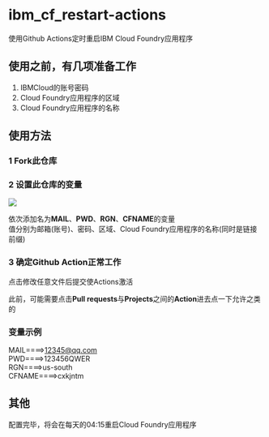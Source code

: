# ibm_cf_restart-actions
使用Github Actions定时重启IBM Cloud Foundry应用程序

## 使用之前，有几项准备工作
1. IBMCloud的账号密码
2. Cloud Foundry应用程序的区域
3. Cloud Foundry应用程序的名称

## 使用方法

### 1 Fork此仓库

### 2 设置此仓库的变量

![](http://tu.yaohuo.me/imgs/2020/06/750d9a9a867979ce.png)

依次添加名为**MAIL**、**PWD**、**RGN**、**CFNAME**的变量  
值分别为邮箱(账号)、密码、区域、Cloud Foundry应用程序的名称(同时是链接前缀)  

### 3 确定Github Action正常工作

点击修改任意文件后提交使Actions激活  

此前，可能需要点击**Pull requests**与**Projects**之间的**Action**进去点一下允许之类的

### 变量示例
MAIL====>12345@qq.com  
PWD====>123456QWER  
RGN====>us-south  
CFNAME====>cxkjntm  

## 其他

配置完毕，将会在每天的04:15重启Cloud Foundry应用程序

